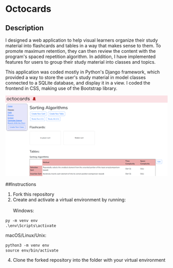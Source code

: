 # Octocards
## Description
I designed a web application to help visual learners organize their study material into flashcards and tables in a way that makes sense to them. To promote maximum retention, they can then review the content with the program's spaced repetition algorithm. In addition, I have implemented features for users to group their study material into classes and topics.

This application was coded mostly in Python's Django framework, which provided a way to store the user's study material in model classes connected to a SQLite database, and display it in a view. I coded the frontend in CSS, making use of the Bootstrap library.

![Flashcards and tables for the "Sorting" topic](/images/octocards.png)

##Instructions
1. Fork this repository
2. Create and activate a virtual environment by running:<br/><br/>
Windows:
  ```
  py -m venv env
  .\env\Scripts\activate
  ```
macOS/Linux/Unix:
```
python3 -m venv env
source env/bin/activate
```
4. Clone the forked repository into the folder with your virtual environment
